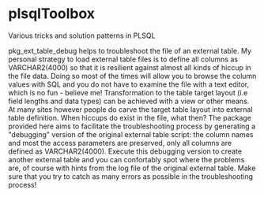 # plsqlToolbox
Various tricks and solution patterns in PLSQL

pkg_ext_table_debug helps to troubleshoot the file of an external table. My personal strategy to load external table files is to define all columns as VARCHAR2(4000) so that it is resilient against almost all kinds of hiccup in the file data. Doing so most of the times will allow you to browse the column values with SQL and you do not have to examine the file with a text editor, which is no fun - believe me! Transformation to the table target layout (i.e field lengths and data types)  can be achieved with a view or other means. At many sites however people do carve the target table layout into external table definition. When hiccups do exist in the file, what then? The package provided here aims to facilitate the troubleshooting process by generating a "debugging" version of the original external table script: the column names and most the access parameters are preserved, only all columns are defined as VARCHAR2(4000). Execute this debugging version to create another external table and you can confortably spot where the problems are, of course with hints from the log file of the original external table. Make sure that you try to catch as many errors as possible in the troubleshooting process!
